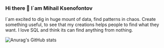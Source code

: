 ### Hi there 👋 I`am Mihail Ksenofontov

I`am excited to dig in huge mount of data, find patterns in chaos. Create something useful, to see that my creations helps people to find what they want. 
I love SQL and think its can find anything from nothing.

![Anurag's GitHub stats](https://github-readme-stats.vercel.app/api?username=KsenoLv&show_icons=true&theme=transparent)
